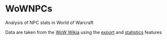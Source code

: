 # WoWNPCs
Analysis of NPC stats in World of Warcraft

Data are taken from the [WoW Wikia]() using the [export](https://wowwiki.wikia.com/wiki/Special:Export) and [statistics](http://wowwiki.wikia.com/wiki/Special:Statistics) features
